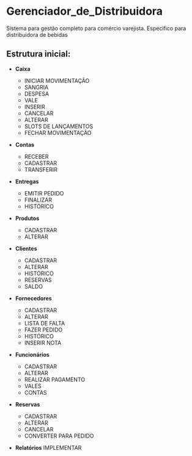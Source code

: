# Gerenciador_de_Distribuidora
Sistema para gestão completo para comércio varejista. Específico para distribuidora de bebidas

## **Estrutura inicial:**
  * **Caixa**
    * INICIAR MOVIMENTAÇÃO
    * SANGRIA
    * DESPESA
    * VALE
    * INSERIR
    * CANCELAR
    * ALTERAR
    * SLOTS DE LANÇAMENTOS
    * FECHAR MOVIMENTAÇÃO
    
  * **Contas**
    * RECEBER
    * CADASTRAR
    * TRANSFERIR
     
  * **Entregas**
    * EMITIR PEDIDO
    * FINALIZAR
    * HISTÓRICO
    
  * **Produtos**
    * CADASTRAR
    * ALTERAR
     
  * **Clientes**
    * CADASTRAR
    * ALTERAR
    * HISTÓRICO
    * RESERVAS
    * SALDO
     
  * **Fornecedores**
    * CADASTRAR
    * ALTERAR
    * LISTA DE FALTA
    * FAZER PEDIDO
    * HISTÓRICO
    * INSERIR NOTA
    
  * **Funcionários**
    * CADASTRAR
    * ALTERAR
    * REALIZAR PAGAMENTO
    * VALES
    * CONTAS
    
  * **Reservas**
    * CADASTRAR
    * ALTERAR
    * CANCELAR
    * CONVERTER PARA PEDIDO
    
  * **Relatórios**
    IMPLEMENTAR  
